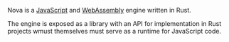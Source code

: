 Nova is a [JavaScript](https://tc39.es/ecma262) and [WebAssembly](https://webassembly.org) engine written in Rust.

The engine is exposed as a library with an API for implementation in Rust projects wmust themselves must serve as a runtime for JavaScript code.